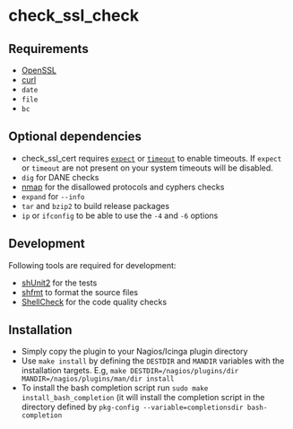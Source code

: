 # check\_ssl\_check

## Requirements

* [OpenSSL](https://www.openssl.org)
* [curl](https://curl.se)
* ```date```
* ```file```
* ```bc```

## Optional dependencies

* check\_ssl\_cert requires [```expect```](http://en.wikipedia.org/wiki/Expect) or [```timeout```](https://man7.org/linux/man-pages/man1/timeout.1.html) to enable timeouts. If ```expect``` or ```timeout``` are not present on your system timeouts will be disabled.
* ```dig``` for DANE checks
* [nmap](https://nmap.org) for the disallowed protocols and cyphers checks
* ```expand``` for ```--info```
* ```tar``` and ```bzip2``` to build release packages
* ```ip``` or ```ifconfig``` to be able to use the ```-4``` and ```-6``` options

## Development

Following tools are required for development:

* [shUnit2](https://github.com/kward/shunit2) for the tests
* [shfmt](https://github.com/mvdan/sh) to format the source files
* [ShellCheck](https://www.shellcheck.net) for the code quality checks

## Installation

* Simply copy the plugin to your Nagios/Icinga plugin directory
* Use ```make install``` by  defining the ```DESTDIR``` and ```MANDIR``` variables with the installation targets. E.g, ```make DESTDIR=/nagios/plugins/dir MANDIR=/nagios/plugins/man/dir install```
* To install the bash completion script run ```sudo make install_bash_completion``` (it will install the completion script in the directory defined by ```pkg-config --variable=completionsdir bash-completion```
